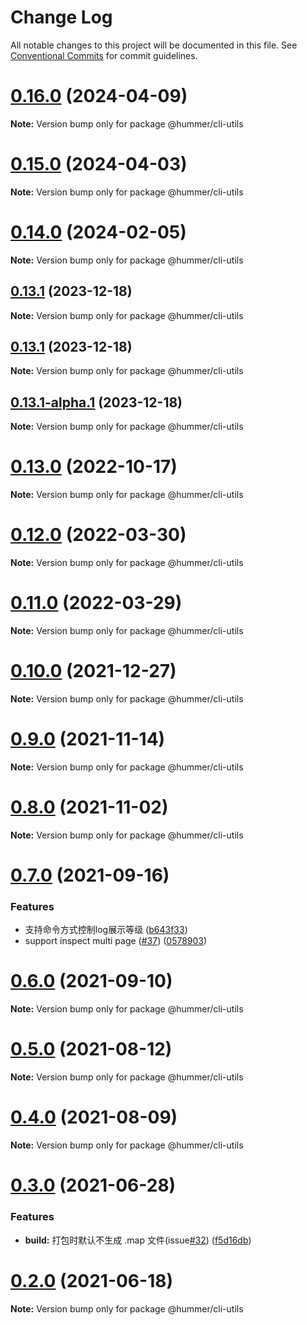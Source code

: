 # Change Log

All notable changes to this project will be documented in this file.
See [Conventional Commits](https://conventionalcommits.org) for commit guidelines.

# [0.16.0](https://github.com/OrangeLab/hummer-cli/compare/v0.15.0...v0.16.0) (2024-04-09)

**Note:** Version bump only for package @hummer/cli-utils





# [0.15.0](https://github.com/OrangeLab/hummer-cli/compare/v0.14.0...v0.15.0) (2024-04-03)

**Note:** Version bump only for package @hummer/cli-utils





# [0.14.0](https://github.com/OrangeLab/hummer-cli/compare/v0.13.1...v0.14.0) (2024-02-05)

**Note:** Version bump only for package @hummer/cli-utils





## [0.13.1](https://github.com/OrangeLab/hummer-cli/compare/v0.13.1-alpha.1...v0.13.1) (2023-12-18)

**Note:** Version bump only for package @hummer/cli-utils





## [0.13.1](https://github.com/OrangeLab/hummer-cli/compare/v0.13.1-alpha.1...v0.13.1) (2023-12-18)

**Note:** Version bump only for package @hummer/cli-utils





## [0.13.1-alpha.1](https://github.com/OrangeLab/hummer-cli/compare/v0.13.1...v0.13.1-alpha.1) (2023-12-18)

**Note:** Version bump only for package @hummer/cli-utils





# [0.13.0](https://github.91chi.fun//https://github.com/OrangeLab/hummer-cli/compare/v0.12.1...v0.13.0) (2022-10-17)

**Note:** Version bump only for package @hummer/cli-utils





# [0.12.0](https://github.91chi.fun//https://github.com/OrangeLab/hummer-cli/compare/v0.11.0...v0.12.0) (2022-03-30)

**Note:** Version bump only for package @hummer/cli-utils





# [0.11.0](https://github.91chi.fun//https://github.com/OrangeLab/hummer-cli/compare/v0.10.3...v0.11.0) (2022-03-29)

**Note:** Version bump only for package @hummer/cli-utils





# [0.10.0](https://github.com.cnpmjs.org/OrangeLab/hummer-cli/compare/v0.9.0...v0.10.0) (2021-12-27)

**Note:** Version bump only for package @hummer/cli-utils





# [0.9.0](https://github.com.cnpmjs.org/OrangeLab/hummer-cli/compare/v0.8.0...v0.9.0) (2021-11-14)

**Note:** Version bump only for package @hummer/cli-utils





# [0.8.0](https://github.com.cnpmjs.org/OrangeLab/hummer-cli/compare/v0.7.4...v0.8.0) (2021-11-02)

**Note:** Version bump only for package @hummer/cli-utils





# [0.7.0](https://github.com.cnpmjs.org/OrangeLab/hummer-cli/compare/v0.6.0...v0.7.0) (2021-09-16)


### Features

* 支持命令方式控制log展示等级 ([b643f33](https://github.com.cnpmjs.org/OrangeLab/hummer-cli/commit/b643f338dac9c6112d21cc368aba5755e8ff1f91))
* support inspect multi page ([#37](https://github.com.cnpmjs.org/OrangeLab/hummer-cli/issues/37)) ([0578903](https://github.com.cnpmjs.org/OrangeLab/hummer-cli/commit/057890369e46d0b275e5f3fdeea49eba6b244a8c))





# [0.6.0](https://github.com.cnpmjs.org/OrangeLab/hummer-cli/compare/v0.5.0...v0.6.0) (2021-09-10)

**Note:** Version bump only for package @hummer/cli-utils





# [0.5.0](https://github.com.cnpmjs.org/OrangeLab/hummer-cli/compare/v0.4.0...v0.5.0) (2021-08-12)

**Note:** Version bump only for package @hummer/cli-utils





# [0.4.0](https://github.com.cnpmjs.org/OrangeLab/hummer-cli/compare/v0.3.1...v0.4.0) (2021-08-09)

**Note:** Version bump only for package @hummer/cli-utils





# [0.3.0](https://github.com/OrangeLab/hummer-cli/compare/v0.2.0...v0.3.0) (2021-06-28)


### Features

* **build:** 打包时默认不生成 .map 文件(issue[#32](https://github.com/OrangeLab/hummer-cli/issues/32)) ([f5d16db](https://github.com/OrangeLab/hummer-cli/commit/f5d16db1a50fa7e8b3f59ca11c75c3b026d38a1b))





# [0.2.0](https://github.com/OrangeLab/hummer-cli/compare/v0.1.27...v0.2.0) (2021-06-18)

**Note:** Version bump only for package @hummer/cli-utils
